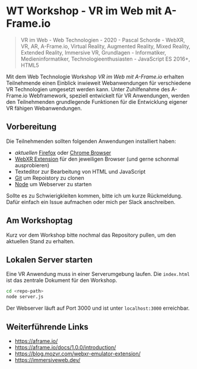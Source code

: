 # WT Workshop - VR im Web mit A-Frame.io

> VR im Web - Web Technologien - 2020 - Pascal Schorde - WebXR, VR, AR, A-Frame.io, Virtual Reality, Augmented Reality, Mixed Reality, Extended Reality, Immersive VR, Grundlagen - Informatiker, Medieninformatiker, Technologieenthusiasten - JavaScript ES 2016+, HTML5

Mit dem Web Technologie Workshop _VR im Web mit A-Frame.io_ erhalten Teilnehmende einen Einblick inwieweit Webanwendungen für verschiedene VR Technologien umgesetzt werden kann. Unter Zuhilfenahme des A-Frame.io Webframework, speziell entwickelt für VR Anwendungen, werden den Teilnehmenden grundlegende Funktionen für die Entwicklung eigener VR fähigen Webanwendungen.

## Vorbereitung

Die Teilnehmenden sollten folgenden Anwendungen installiert haben:

* _aktuellen_ [Firefox](https://www.mozilla.org/de/firefox/) oder [Chrome Browser](https://www.google.com/intl/de_de/chrome/)
* [WebXR Extension](https://blog.mozvr.com/webxr-emulator-extension/) für den jeweiligen Browser (und gerne schonmal ausprobieren)
* Texteditor zur Bearbeitung von HTML und JavaScript
* [Git](https://git-scm.com/) um Repoistory zu clonen
* [Node](https://nodejs.org/en/) um Webserver zu starten

Sollte es zu Schwierigkleiten kommen, bitte ich um kurze Rückmeldung. Dafür einfach ein Issue aufmachen oder mich per Slack anschreiben.

## Am Workshoptag

Kurz vor dem Workshop bitte nochmal das Repository pullen, um den aktuellen Stand zu erhalten.

## Lokalen Server starten

Eine VR Anwendung muss in einer Serverumgebung laufen. Die `index.html` ist das zentrale Dokument für den Workshop.

```bash
cd <repo-path>
node server.js
```

Der Webserver läuft auf Port 3000 und ist unter `localhost:3000` erreichbar.

## Weiterführende Links

* https://aframe.io/
* https://aframe.io/docs/1.0.0/introduction/
* https://blog.mozvr.com/webxr-emulator-extension/
* https://immersiveweb.dev/